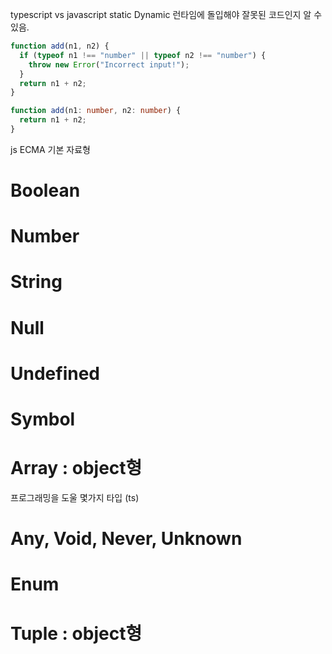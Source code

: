 typescript vs javascript
static Dynamic
런타임에 돌입해야 잘못된 코드인지 알 수 있음.

```js
function add(n1, n2) {
  if (typeof n1 !== "number" || typeof n2 !== "number") {
    throw new Error("Incorrect input!");
  }
  return n1 + n2;
}
```

```ts
function add(n1: number, n2: number) {
  return n1 + n2;
}
```

js ECMA 기본 자료형

# Boolean

# Number

# String

# Null

# Undefined

# Symbol

# Array : object형

프로그래밍을 도울 몇가지 타입 (ts)

# Any, Void, Never, Unknown

# Enum

# Tuple : object형
